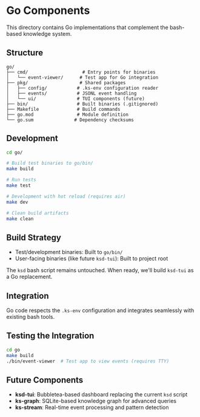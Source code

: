 # Go Components

This directory contains Go implementations that complement the bash-based knowledge system.

## Structure

```
go/
├── cmd/                    # Entry points for binaries
│   └── event-viewer/      # Test app for Go integration
├── pkg/                   # Shared packages
│   ├── config/           # .ks-env configuration reader
│   ├── events/           # JSONL event handling
│   └── ui/               # TUI components (future)
├── bin/                  # Built binaries (.gitignored)
├── Makefile              # Build commands
├── go.mod                # Module definition
└── go.sum               # Dependency checksums
```

## Development

```bash
cd go/

# Build test binaries to go/bin/
make build

# Run tests
make test

# Development with hot reload (requires air)
make dev

# Clean build artifacts
make clean
```

## Build Strategy

- Test/development binaries: Built to `go/bin/`
- User-facing binaries (like future `ksd-tui`): Built to project root

The `ksd` bash script remains untouched. When ready, we'll build `ksd-tui` as a Go replacement.

## Integration

Go code respects the `.ks-env` configuration and integrates seamlessly with existing bash tools.

## Testing the Integration

```bash
cd go
make build
./bin/event-viewer  # Test app to view events (requires TTY)
```

## Future Components

- **ksd-tui**: Bubbletea-based dashboard replacing the current `ksd` script
- **ks-graph**: SQLite-based knowledge graph for advanced queries
- **ks-stream**: Real-time event processing and pattern detection